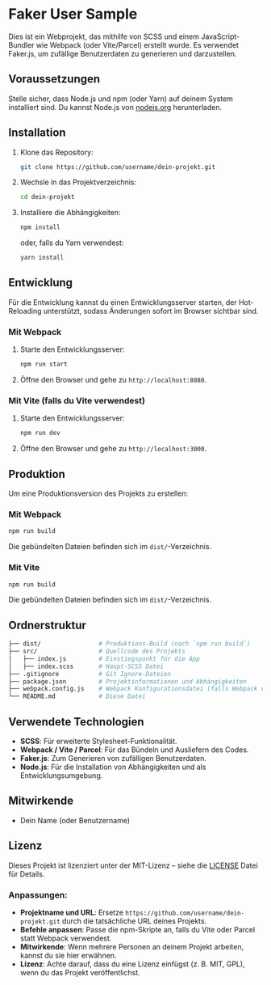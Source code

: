 # Faker User Sample

Dies ist ein Webprojekt, das mithilfe von SCSS und einem JavaScript-Bundler wie Webpack (oder Vite/Parcel) erstellt wurde. Es verwendet Faker.js, um zufällige Benutzerdaten zu generieren und darzustellen.

## Voraussetzungen

Stelle sicher, dass Node.js und npm (oder Yarn) auf deinem System installiert sind. Du kannst Node.js von [nodejs.org](https://nodejs.org/) herunterladen.

## Installation

1. Klone das Repository:

   ```bash
   git clone https://github.com/username/dein-projekt.git
   ```

2. Wechsle in das Projektverzeichnis:

   ```bash
   cd dein-projekt
   ```

3. Installiere die Abhängigkeiten:

   ```bash
   npm install
   ```

   oder, falls du Yarn verwendest:

   ```bash
   yarn install
   ```

## Entwicklung

Für die Entwicklung kannst du einen Entwicklungsserver starten, der Hot-Reloading unterstützt, sodass Änderungen sofort im Browser sichtbar sind.

### Mit Webpack

1. Starte den Entwicklungsserver:

   ```bash
   npm run start
   ```

2. Öffne den Browser und gehe zu `http://localhost:8080`.

### Mit Vite (falls du Vite verwendest)

1. Starte den Entwicklungsserver:

   ```bash
   npm run dev
   ```

2. Öffne den Browser und gehe zu `http://localhost:3000`.

## Produktion

Um eine Produktionsversion des Projekts zu erstellen:

### Mit Webpack

```bash
npm run build
```

Die gebündelten Dateien befinden sich im `dist/`-Verzeichnis.

### Mit Vite

```bash
npm run build
```

Die gebündelten Dateien befinden sich im `dist/`-Verzeichnis.

## Ordnerstruktur

```bash
├── dist/                # Produktions-Build (nach `npm run build`)
├── src/                 # Quellcode des Projekts
│   ├── index.js         # Einstiegspunkt für die App
│   ├── index.scss       # Haupt-SCSS Datei
├── .gitignore           # Git Ignore-Dateien
├── package.json         # Projektinformationen und Abhängigkeiten
├── webpack.config.js    # Webpack Konfigurationsdatei (falls Webpack verwendet wird)
└── README.md            # Diese Datei
```

## Verwendete Technologien

- **SCSS**: Für erweiterte Stylesheet-Funktionalität.
- **Webpack / Vite / Parcel**: Für das Bündeln und Ausliefern des Codes.
- **Faker.js**: Zum Generieren von zufälligen Benutzerdaten.
- **Node.js**: Für die Installation von Abhängigkeiten und als Entwicklungsumgebung.

## Mitwirkende

- Dein Name (oder Benutzername)

## Lizenz

Dieses Projekt ist lizenziert unter der MIT-Lizenz – siehe die [LICENSE](LICENSE) Datei für Details.

### Anpassungen:

- **Projektname und URL**: Ersetze `https://github.com/username/dein-projekt.git` durch die tatsächliche URL deines Projekts.
- **Befehle anpassen**: Passe die npm-Skripte an, falls du Vite oder Parcel statt Webpack verwendest.
- **Mitwirkende**: Wenn mehrere Personen an deinem Projekt arbeiten, kannst du sie hier erwähnen.
- **Lizenz**: Achte darauf, dass du eine Lizenz einfügst (z. B. MIT, GPL), wenn du das Projekt veröffentlichst.

